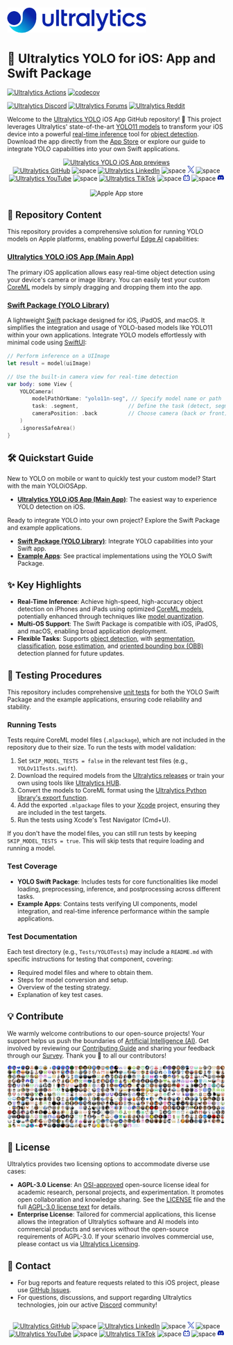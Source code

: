 <a href="https://www.ultralytics.com/"><img src="https://raw.githubusercontent.com/ultralytics/assets/main/logo/Ultralytics_Logotype_Original.svg" width="320" alt="Ultralytics logo"></a>

# 🚀 Ultralytics YOLO for iOS: App and Swift Package

[![Ultralytics Actions](https://github.com/ultralytics/yolo-ios-app/actions/workflows/format.yml/badge.svg)](https://github.com/ultralytics/yolo-ios-app/actions/workflows/format.yml)
[![codecov](https://codecov.io/gh/ultralytics/yolo-ios-app/branch/main/graph/badge.svg)](https://codecov.io/gh/ultralytics/yolo-ios-app)

[![Ultralytics Discord](https://img.shields.io/discord/1089800235347353640?logo=discord&logoColor=white&label=Discord&color=blue)](https://discord.com/invite/ultralytics)
[![Ultralytics Forums](https://img.shields.io/discourse/users?server=https%3A%2F%2Fcommunity.ultralytics.com&logo=discourse&label=Forums&color=blue)](https://community.ultralytics.com/)
[![Ultralytics Reddit](https://img.shields.io/reddit/subreddit-subscribers/ultralytics?style=flat&logo=reddit&logoColor=white&label=Reddit&color=blue)](https://reddit.com/r/ultralytics)

Welcome to the [Ultralytics YOLO](https://github.com/ultralytics/ultralytics) iOS App GitHub repository! 📖 This project leverages Ultralytics' state-of-the-art [YOLO11 models](https://docs.ultralytics.com/models/yolo11/) to transform your iOS device into a powerful [real-time inference](https://www.ultralytics.com/glossary/real-time-inference) tool for [object detection](https://www.ultralytics.com/glossary/object-detection). Download the app directly from the [App Store](https://apps.apple.com/us/app/idetection/id1452689527) or explore our guide to integrate YOLO capabilities into your own Swift applications.

<div align="center">
  <a href="https://apps.apple.com/us/app/idetection/id1452689527" target="_blank"><img width="90%" src="https://github.com/ultralytics/ultralytics/assets/26833433/fd3c8a92-fec0-4253-b4ac-ee94f5ced3fb" alt="Ultralytics YOLO iOS App previews"></a>
  <br>
  <a href="https://github.com/ultralytics"><img src="https://github.com/ultralytics/assets/raw/main/social/logo-social-github.png" width="3%" alt="Ultralytics GitHub"></a>
  <img src="https://github.com/ultralytics/assets/raw/main/social/logo-transparent.png" width="3%" alt="space">
  <a href="https://www.linkedin.com/company/ultralytics/"><img src="https://github.com/ultralytics/assets/raw/main/social/logo-social-linkedin.png" width="3%" alt="Ultralytics LinkedIn"></a>
  <img src="https://github.com/ultralytics/assets/raw/main/social/logo-transparent.png" width="3%" alt="space">
  <a href="https://twitter.com/ultralytics"><img src="https://github.com/ultralytics/assets/raw/main/social/logo-social-twitter.png" width="3%" alt="Ultralytics Twitter"></a>
  <img src="https://github.com/ultralytics/assets/raw/main/social/logo-transparent.png" width="3%" alt="space">
  <a href="https://youtube.com/ultralytics?sub_confirmation=1"><img src="https://github.com/ultralytics/assets/raw/main/social/logo-social-youtube.png" width="3%" alt="Ultralytics YouTube"></a>
  <img src="https://github.com/ultralytics/assets/raw/main/social/logo-transparent.png" width="3%" alt="space">
  <a href="https://www.tiktok.com/@ultralytics"><img src="https://github.com/ultralytics/assets/raw/main/social/logo-social-tiktok.png" width="3%" alt="Ultralytics TikTok"></a>
  <img src="https://github.com/ultralytics/assets/raw/main/social/logo-transparent.png" width="3%" alt="space">
  <a href="https://ultralytics.com/bilibili"><img src="https://github.com/ultralytics/assets/raw/main/social/logo-social-bilibili.png" width="3%" alt="Ultralytics BiliBili"></a>
  <img src="https://github.com/ultralytics/assets/raw/main/social/logo-transparent.png" width="3%" alt="space">
  <a href="https://discord.com/invite/ultralytics"><img src="https://github.com/ultralytics/assets/raw/main/social/logo-social-discord.png" width="3%" alt="Ultralytics Discord"></a>
  <br>
  <br>
  <a href="https://apps.apple.com/us/app/idetection/id1452689527" style="text-decoration:none;">
    <img src="https://raw.githubusercontent.com/ultralytics/assets/main/app/app-store.svg" width="15%" alt="Apple App store"></a>
</div>

## 📂 Repository Content

This repository provides a comprehensive solution for running YOLO models on Apple platforms, enabling powerful [Edge AI](https://www.ultralytics.com/glossary/edge-ai) capabilities:

### [**Ultralytics YOLO iOS App (Main App)**](https://github.com/ultralytics/yolo-ios-app/tree/main/YOLOiOSApp)

The primary iOS application allows easy real-time object detection using your device's camera or image library. You can easily test your custom [CoreML](https://developer.apple.com/documentation/coreml) models by simply dragging and dropping them into the app.

### [**Swift Package (YOLO Library)**](https://github.com/ultralytics/yolo-ios-app/tree/main/Sources/YOLO)

A lightweight [Swift](https://developer.apple.com/swift/) package designed for iOS, iPadOS, and macOS. It simplifies the integration and usage of YOLO-based models like YOLO11 within your own applications. Integrate YOLO models effortlessly with minimal code using [SwiftUI](https://developer.apple.com/xcode/swiftui/):

```swift
// Perform inference on a UIImage
let result = model(uiImage)
```

```swift
// Use the built-in camera view for real-time detection
var body: some View {
    YOLOCamera(
        modelPathOrName: "yolo11n-seg", // Specify model name or path
        task: .segment,                // Define the task (detect, segment, classify, pose)
        cameraPosition: .back          // Choose camera (back or front)
    )
    .ignoresSafeArea()
}
```

## 🛠️ Quickstart Guide

New to YOLO on mobile or want to quickly test your custom model? Start with the main YOLOiOSApp.

- [**Ultralytics YOLO iOS App (Main App)**](https://github.com/ultralytics/yolo-ios-app/tree/main/YOLOiOSApp): The easiest way to experience YOLO detection on iOS.

Ready to integrate YOLO into your own project? Explore the Swift Package and example applications.

- [**Swift Package (YOLO Library)**](https://github.com/ultralytics/yolo-ios-app/tree/main/Sources/YOLO): Integrate YOLO capabilities into your Swift app.
- [**Example Apps**](https://github.com/ultralytics/yolo-ios-app/tree/main/ExampleApps): See practical implementations using the YOLO Swift Package.

## ✨ Key Highlights

- **Real-Time Inference**: Achieve high-speed, high-accuracy object detection on iPhones and iPads using optimized [CoreML models](https://docs.ultralytics.com/integrations/coreml/), potentially enhanced through techniques like [model quantization](https://www.ultralytics.com/glossary/model-quantization).
- **Multi-OS Support**: The Swift Package is compatible with iOS, iPadOS, and macOS, enabling broad application deployment.
- **Flexible Tasks**: Supports [object detection](https://docs.ultralytics.com/tasks/detect/), with [segmentation](https://docs.ultralytics.com/tasks/segment/), [classification](https://docs.ultralytics.com/tasks/classify/), [pose estimation](https://docs.ultralytics.com/tasks/pose/), and [oriented bounding box (OBB)](https://docs.ultralytics.com/tasks/obb/) detection planned for future updates.

## 🧪 Testing Procedures

This repository includes comprehensive [unit tests](https://en.wikipedia.org/wiki/Unit_testing) for both the YOLO Swift Package and the example applications, ensuring code reliability and stability.

### Running Tests

Tests require CoreML model files (`.mlpackage`), which are not included in the repository due to their size. To run the tests with model validation:

1.  Set `SKIP_MODEL_TESTS = false` in the relevant test files (e.g., `YOLOv11Tests.swift`).
2.  Download the required models from the [Ultralytics releases](https://github.com/ultralytics/ultralytics/releases) or train your own using tools like [Ultralytics HUB](https://www.ultralytics.com/hub).
3.  Convert the models to CoreML format using the [Ultralytics Python library's export function](https://docs.ultralytics.com/modes/export/).
4.  Add the exported `.mlpackage` files to your [Xcode](https://developer.apple.com/xcode/) project, ensuring they are included in the test targets.
5.  Run the tests using Xcode's Test Navigator (Cmd+U).

If you don't have the model files, you can still run tests by keeping `SKIP_MODEL_TESTS = true`. This will skip tests that require loading and running a model.

### Test Coverage

- **YOLO Swift Package**: Includes tests for core functionalities like model loading, preprocessing, inference, and postprocessing across different tasks.
- **Example Apps**: Contains tests verifying UI components, model integration, and real-time inference performance within the sample applications.

### Test Documentation

Each test directory (e.g., `Tests/YOLOTests`) may include a `README.md` with specific instructions for testing that component, covering:

- Required model files and where to obtain them.
- Steps for model conversion and setup.
- Overview of the testing strategy.
- Explanation of key test cases.

## 💡 Contribute

We warmly welcome contributions to our open-source projects! Your support helps us push the boundaries of [Artificial Intelligence (AI)](https://www.ultralytics.com/glossary/artificial-intelligence-ai). Get involved by reviewing our [Contributing Guide](https://docs.ultralytics.com/help/contributing/) and sharing your feedback through our [Survey](https://www.ultralytics.com/survey?utm_source=github&utm_medium=social&utm_campaign=Survey). Thank you 🙏 to all our contributors!

[![Ultralytics open-source contributors](https://raw.githubusercontent.com/ultralytics/assets/main/im/image-contributors.png)](https://github.com/ultralytics/ultralytics/graphs/contributors)

## 📄 License

Ultralytics provides two licensing options to accommodate diverse use cases:

- **AGPL-3.0 License**: An [OSI-approved](https://opensource.org/license/agpl-v3) open-source license ideal for academic research, personal projects, and experimentation. It promotes open collaboration and knowledge sharing. See the [LICENSE](https://github.com/ultralytics/yolo-ios-app/blob/main/LICENSE) file and the full [AGPL-3.0 license text](https://www.gnu.org/licenses/agpl-3.0.en.html) for details.
- **Enterprise License**: Tailored for commercial applications, this license allows the integration of Ultralytics software and AI models into commercial products and services without the open-source requirements of AGPL-3.0. If your scenario involves commercial use, please contact us via [Ultralytics Licensing](https://www.ultralytics.com/license).

## 🤝 Contact

- For bug reports and feature requests related to this iOS project, please use [GitHub Issues](https://github.com/ultralytics/yolo-ios-app/issues).
- For questions, discussions, and support regarding Ultralytics technologies, join our active [Discord](https://discord.com/invite/ultralytics) community!

<br>
<div align="center">
  <a href="https://github.com/ultralytics"><img src="https://github.com/ultralytics/assets/raw/main/social/logo-social-github.png" width="3%" alt="Ultralytics GitHub"></a>
  <img src="https://github.com/ultralytics/assets/raw/main/social/logo-transparent.png" width="3%" alt="space">
  <a href="https://www.linkedin.com/company/ultralytics/"><img src="https://github.com/ultralytics/assets/raw/main/social/logo-social-linkedin.png" width="3%" alt="Ultralytics LinkedIn"></a>
  <img src="https://github.com/ultralytics/assets/raw/main/social/logo-transparent.png" width="3%" alt="space">
  <a href="https://twitter.com/ultralytics"><img src="https://github.com/ultralytics/assets/raw/main/social/logo-social-twitter.png" width="3%" alt="Ultralytics Twitter"></a>
  <img src="https://github.com/ultralytics/assets/raw/main/social/logo-transparent.png" width="3%" alt="space">
  <a href="https://youtube.com/ultralytics?sub_confirmation=1"><img src="https://github.com/ultralytics/assets/raw/main/social/logo-social-youtube.png" width="3%" alt="Ultralytics YouTube"></a>
  <img src="https://github.com/ultralytics/assets/raw/main/social/logo-transparent.png" width="3%" alt="space">
  <a href="https://www.tiktok.com/@ultralytics"><img src="https://github.com/ultralytics/assets/raw/main/social/logo-social-tiktok.png" width="3%" alt="Ultralytics TikTok"></a>
  <img src="https://github.com/ultralytics/assets/raw/main/social/logo-transparent.png" width="3%" alt="space">
  <a href="https://ultralytics.com/bilibili"><img src="https://github.com/ultralytics/assets/raw/main/social/logo-social-bilibili.png" width="3%" alt="Ultralytics BiliBili"></a>
  <img src="https://github.com/ultralytics/assets/raw/main/social/logo-transparent.png" width="3%" alt="space">
  <a href="https://discord.com/invite/ultralytics"><img src="https://github.com/ultralytics/assets/raw/main/social/logo-social-discord.png" width="3%" alt="Ultralytics Discord"></a>
</div>

